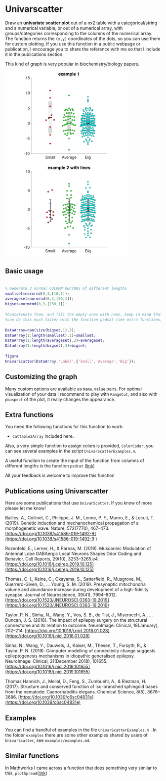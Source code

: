 # Univarscatter

Draw an **univariate scatter plot** out of a nx2 table with a
categorical/string and a numerical variable, or out of a
numerical array, with groups/categories corresponding
to the columns of the numerical array. The function returns the `(x,y)` coordinates of the dots, so you can use them for custom plotting. If you use this function in a public webpage or publication, I encourage you to share the reference with me so that I include it in the publications section.

This kind of graph is very popular in biochemistry/biology
papers.

<img src="example1.svg" width="400"/><img src="example2.svg" width="400"/>

## Basic usage
```matlab

% Generate 3 normal COLUMN VECTORS of different lengths
smallset=normrnd(0,3,[10,1]);
averageset=normrnd(0,3,[50,1]);
bigset=normrnd(0,3,[150,1]);

%Concatenate them, and fill the empty ones with nans, keep in mind that you
%can do this much faster with the function padcat (see extra functions)

DataArray=nan(size(bigset,1),3);
DataArray(1:length(smallset),1)=smallset;
DataArray(1:length(averageset),2)=averageset;
DataArray(1:length(bigset),3)=bigset;

figure
UnivarScatter(DataArray,'Label',{'Small','Average','Big'});
```

## Customizing the graph

Many custom options are available as `Name,Value`
pairs.
For optimal visualization of your data I
recommend to play with `RangeCut`, and also with `pbaspect` of the plot, it
really changes the appearance.

## Extra functions
You need the following functions for this function to work:

* `CatTable2Array` included here.

Also, a very simple function to assign colors is
provided, `ColorCoder`, you can see several examples in the
script `UnivarScatterExamples.m`.

A useful function to create the input of the function from columns of different lengths is the function `padcat` ([link](https://fr.mathworks.com/matlabcentral/fileexchange/22909-padcat))

All your feedback is welcome to improve this function

## Publications using Univarscatter

Here are some publications that use `UnivarScatter`. If you know of more please let me know!

Bailles, A., Collinet, C., Philippe, J. M., Lenne, P. F., Munro, E., & Lecuit, T. (2019). Genetic induction and mechanochemical propagation of a morphogenetic wave. Nature, 572(7770), 467–473. [https://doi.org/10.1038/s41586-019-1492-9](https://doi.org/10.1038/s41586-019-1492-9
)

Rozenfeld, E., Lerner, H., & Parnas, M. (2019). Muscarinic Modulation of Antennal Lobe GABAergic Local Neurons Shapes Odor Coding and Behavior. Cell Reports, 29(10), 3253–3265.e4. [https://doi.org/10.1016/j.celrep.2019.10.125](https://doi.org/10.1016/j.celrep.2019.10.125)

Thomas, C. I., Keine, C., Okayama, S., Satterfield, R., Musgrove, M., Guerrero-Given, D., … Young, S. M. (2019). Presynaptic mitochondria volume and abundance increase during development of a high-fidelity synapse. Journal of Neuroscience, 39(41), 7994–8012. [https://doi.org/10.1523/JNEUROSCI.0363-19.2019](https://doi.org/10.1523/JNEUROSCI.0363-19.2019)

Taylor, P. N., Sinha, N., Wang, Y., Vos, S. B., de Tisi, J., Miserocchi, A., … Duncan, J. S. (2018). The impact of epilepsy surgery on the structural connectome and its relation to outcome. NeuroImage: Clinical, 18(January), 202–214. [https://doi.org/10.1016/j.nicl.2018.01.028](https://doi.org/10.1016/j.nicl.2018.01.028)

Sinha, N., Wang, Y., Dauwels, J., Kaiser, M., Thesen, T., Forsyth, R., & Taylor, P. N. (2019). Computer modelling of connectivity change suggests epileptogenesis mechanisms in idiopathic generalised epilepsy. NeuroImage: Clinical, 21(December 2018), 101655. [https://doi.org/10.1016/j.nicl.2019.101655](https://doi.org/10.1016/j.nicl.2019.101655)

Thomas Hannich, J., Mellal, D., Feng, S., Zumbuehl, A., & Riezman, H. (2017). Structure and conserved function of iso-branched sphingoid bases from the nematode: Caenorhabditis elegans. Chemical Science, 8(5), 3676–3686. [https://doi.org/10.1039/c6sc04831e](https://doi.org/10.1039/c6sc04831e)

## Examples

You can find a handful of examples in the file `UnivarScatterExamples.m` . In the folder `examples` there are some other examples shared by users of `UnivarScatter`, see `examples/examples.md`.


## Similar functions
In Mathworks I came across a function that does something very similar to this, `plotSpread`([link](http://www.mathworks.com/matlabcentral/fileexchange/37105-plot-spread-points--beeswarm-plot-))